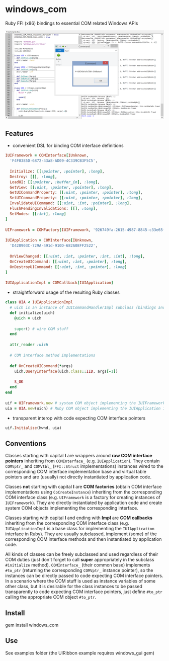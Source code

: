 # windows_com

Ruby FFI (x86) bindings to essential COM related Windows APIs

![Screenshot](./screenshot.png)

## Features

- convenient DSL for binding COM interface definitions

```ruby
IUIFramework = COMInterface[IUnknown,
  'F4F0385D-6872-43a8-AD09-4C339CB3F5C5',

  Initialize: [[:pointer, :pointer], :long],
  Destroy: [[], :long],
  LoadUI: [[:pointer, :buffer_in], :long],
  GetView: [[:uint, :pointer, :pointer], :long],
  GetUICommandProperty: [[:uint, :pointer, :pointer], :long],
  SetUICommandProperty: [[:uint, :pointer, :pointer], :long],
  InvalidateUICommand: [[:uint, :int, :pointer], :long],
  FlushPendingInvalidations: [[], :long],
  SetModes: [[:int], :long]
]

UIFramework = COMFactory[IUIFramework, '926749fa-2615-4987-8845-c33e65f2b957']

IUIApplication = COMInterface[IUnknown,
  'D428903C-729A-491d-910D-682A08FF2522',

  OnViewChanged: [[:uint, :int, :pointer, :int, :int], :long],
  OnCreateUICommand: [[:uint, :int, :pointer], :long],
  OnDestroyUICommand: [[:uint, :int, :pointer], :long]
]

IUIApplicationImpl = COMCallback[IUIApplication]
```

- straightforward usage of the resulting Ruby classes

```ruby
class UIA < IUIApplicationImpl
  # uich is an instance of IUICommandHandlerImpl subclass (bindings and definition omitted for brevity)
  def initialize(uich)
    @uich = uich

    super() # wire COM stuff
  end

  attr_reader :uich

  # COM interface method implementations

  def OnCreateUICommand(*args)
    uich.QueryInterface(uich.class::IID, args[-1])

    S_OK
  end
end

uif = UIFramework.new # system COM object implementing the IUIFramework interface
uia = UIA.new(uich) # Ruby COM object implementing the IUIApplication interface
```

- transparent interop with code expecting COM interface pointers

```ruby
uif.Initialize(hwnd, uia)
```

## Conventions

Classes starting with capital __I__ are wrappers around __raw COM interface pointers__ inheriting from `COMInterface_` (e.g. `IUIApplication`). They contain `COMVptr_` and `COMVtbl_` (`FFI::Struct` implementations) instances wired to the corresponding COM interface implementation base and virtual table pointers and are (usually) not directly instantiated by application code.

Classes __not__ starting with capital __I__ are __COM factories__ (obtain COM interface implementations using `CoCreateInstance`) inheriting from the corresponding COM interface class (e.g. `UIFramework` is a factory for creating instances of `IUIFramework`). They are directly instantiated by application code and create system COM objects implementing the corresponding interface.

Classes starting with capital __I__ and ending with __Impl__ are __COM callbacks__ inheriting from the corresponding COM interface class (e.g. `IUIApplicationImpl` is a base class for implementing the `IUIApplication` interface in Ruby). They are usually subclassed, implement (some) of the corresponding COM interface methods and then instantiated by application code.

All kinds of classes can be freely subclassed and used regardless of their COM duties (just don't forget to call __super__ appropriately in the subclass `#initialize` method). `COMInterface_` (their common base) implements `#to_ptr` (returning the corresponding `COMVptr_` instance pointer), so the instances can be directly passed to code expecting COM interface pointers. In a scenario where the COM stuff is used as instance variables of some other class, but it is desirable for the class instances to be passed transparently to code expecting COM interface pointers, just define `#to_ptr` calling the appropriate COM object `#to_ptr`.

## Install

gem install windows_com

## Use

See examples folder (the UIRibbon example requires windows_gui gem)
